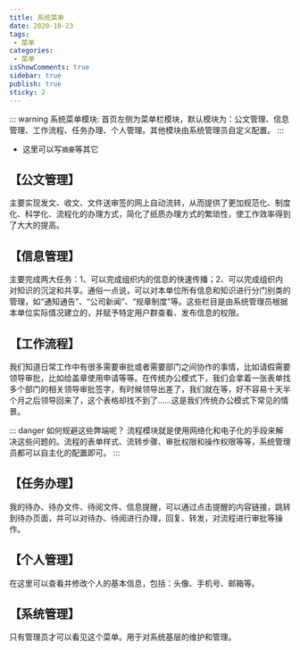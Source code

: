 ```yaml
---
title: 系统菜单
date: 2020-10-23
tags:
 - 菜单
categories:
 - 菜单
isShowComments: true 
sidebar: true
publish: true
sticky: 2
---
```

<!-- ---
title: 系统菜单
date: 2020-10-23
sort type: 3
categories:
 - frontEnd
tags:
 - 菜单
--- -->

::: warning 系统菜单模块:
首页左侧为菜单栏模块，默认模块为：公文管理、信息管理、工作流程、任务办理、个人管理。其他模块由系统管理员自定义配置。
:::

- 这里可以写`摘要`等其它

<!-- more --> 
 
## 【公文管理】
 主要实现发文、收文、文件送审签的网上自动流转，从而提供了更加规范化、制度化、科学化、流程化的办理方式，简化了纸质办理方式的繁琐性，使工作效率得到了大大的提高。




## 【信息管理】
 主要完成两大任务：1、可以完成组织内的信息的快速传播；2、可以完成组织内对知识的沉淀和共享。通俗一点说，可以对本单位所有信息和知识进行分门别类的管理，如“通知通告”、“公司新闻”、“规章制度”等。这些栏目是由系统管理员根据本单位实际情况建立的，并赋予特定用户群查看、发布信息的权限。


 ## 【工作流程】
  我们知道日常工作中有很多需要审批或者需要部门之间协作的事情，比如请假需要领导审批，比如给盖章使用申请等等。在传统办公模式下，我们会拿着一张表单找多个部门的相关领导审批签字，有时候领导出差了，我们就在等，好不容易十天半个月之后领导回来了，这个表格却找不到了……这是我们传统办公模式下常见的情景。

::: danger 如何规避这些弊端呢？
流程模块就是使用网络化和电子化的手段来解决这些问题的。流程的表单样式、流转步骤、审批权限和操作权限等等，系统管理员都可以自主化的配置即可。
:::




## 【任务办理】
 我的待办、待办文件、待阅文件、信息提醒，可以通过点击提醒的内容链接，跳转到待办页面，并可以对待办、待阅进行办理，回复、转发，对流程进行审批等操作。


## 【个人管理】
 在这里可以查看并修改个人的基本信息，包括：头像、手机号、邮箱等。


## 【系统管理】
 只有管理员才可以看见这个菜单。用于对系统基层的维护和管理。

